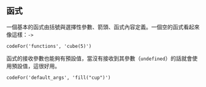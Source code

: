 ## 函式

一個基本的函式由括號與選擇性參數、箭頭、函式內容定義。一個空的函式看起來像這樣：`->`

```
codeFor('functions', 'cube(5)')
```

函式的接收參數也能夠有預設值，當沒有接收到其參數（`undefined`）的話就會使用預設值，這很好用。

```
codeFor('default_args', 'fill("cup")')
```
